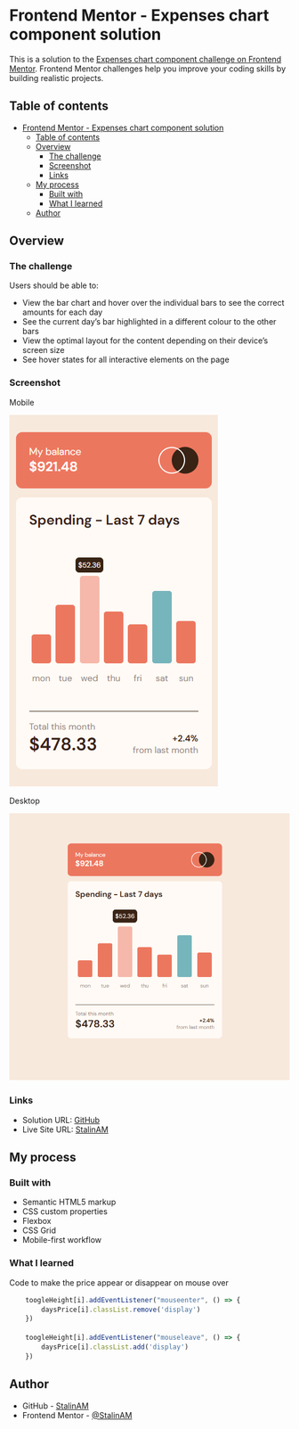 # Frontend Mentor - Expenses chart component solution

This is a solution to the [Expenses chart component challenge on Frontend Mentor](https://www.frontendmentor.io/challenges/expenses-chart-component-e7yJBUdjwt). Frontend Mentor challenges help you improve your coding skills by building realistic projects. 

## Table of contents

- [Frontend Mentor - Expenses chart component solution](#frontend-mentor---expenses-chart-component-solution)
  - [Table of contents](#table-of-contents)
  - [Overview](#overview)
    - [The challenge](#the-challenge)
    - [Screenshot](#screenshot)
    - [Links](#links)
  - [My process](#my-process)
    - [Built with](#built-with)
    - [What I learned](#what-i-learned)
  - [Author](#author)

## Overview

### The challenge

Users should be able to:

- View the bar chart and hover over the individual bars to see the correct amounts for each day
- See the current day’s bar highlighted in a different colour to the other bars
- View the optimal layout for the content depending on their device’s screen size
- See hover states for all interactive elements on the page

### Screenshot

Mobile

![](./images/screenshot2.png)

Desktop

![](./images/screenshot1.png)

### Links

- Solution URL: [GitHub](https://github.com/StalinAM/expenses-chart-component.git)
- Live Site URL: [StalinAM](https://stalinam.github.io/expenses-chart-component/)

## My process

### Built with

- Semantic HTML5 markup
- CSS custom properties
- Flexbox
- CSS Grid
- Mobile-first workflow

### What I learned

Code to make the price appear or disappear on mouse over

```js
    toogleHeight[i].addEventListener("mouseenter", () => {
        daysPrice[i].classList.remove('display')
    })

    toogleHeight[i].addEventListener("mouseleave", () => {
        daysPrice[i].classList.add('display')
    })
```

## Author

- GitHub - [StalinAM](https://github.com/StalinAM)
- Frontend Mentor - [@StalinAM](https://www.frontendmentor.io/profile/StalinAM)
